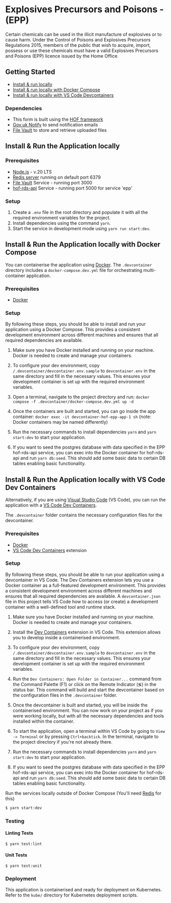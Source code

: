 # Explosives Precursors and Poisons - (EPP)
Certain chemicals can be used in the illicit manufacture of explosives or to cause harm. Under the Control of Poisons 
and Explosives Precursors Regulations 2015, members of the public that wish to acquire, import, possess or use these chemicals must 
have a valid Explosives Precursors and Poisons (EPP) licence issued by the Home Office.

## Getting Started

- [Install & run locally](#install--run-the-application-locally)
- [Install & run locally with Docker Compose](#install--run-the-application-locally-with-docker-compose)
- [Install & run locally with VS Code Devcontainers](#install--run-the-application-locally-with-vs-code-dev-containers)

### Dependencies

- This form is built using the [HOF framework](https://github.com/UKHomeOfficeForms/hof)
- [Gov.uk Notify](https://www.notifications.service.gov.uk) to send notification emails
- [File Vault](https://github.com/UKHomeOffice/file-vault) to store and retrieve uploaded files

## Install & Run the Application locally

### Prerequisites

- [Node.js](https://nodejs.org/en/) - v.20 LTS
- [Redis server](http://redis.io/download) running on default port 6379
- [File Vault](https://github.com/UKHomeOffice/file-vault) Service - running port 3000
- [hof-rds-api](https://github.com/UKHomeOffice/hof-rds-api) Service - running port 5000 for service 'epp'

### Setup

1. Create a `.env` file in the root directory and populate it with all the required environment variables for the project.
2. Install dependencies using the command `yarn`.
3. Start the service in development mode using `yarn run start:dev`.

## Install & Run the Application locally with Docker Compose

You can containerise the application using [Docker](https://www.docker.com). The `.devcontainer` directory includes a `docker-compose.dev.yml` file for orchestrating multi-container application.

### Prerequisites
- [Docker](https://www.docker.com)

### Setup

By following these steps, you should be able to install and run your application using a Docker Compose. This provides a consistent development environment across different machines and ensures that all required dependencies are available.

1. Make sure you have Docker installed and running on your machine. Docker is needed to create and manage your containers.

2. To configure your dev environment, copy `/.devcontainer/devcontainer.env.sample` to `devcontainer.env` in the same directory and fill in the necessary values. This ensures your development container is set up with the required environment variables.

3. Open a terminal, navigate to the project directory and run: `docker compose -f .devcontainer/docker-compose.dev.yml up -d`

4. Once the containers are built and started, you can go inside the app container: `docker exec -it devcontainer-hof-epp-app-1 sh` (note: Docker containers may be named differently)

5. Run the necessary commands to install dependencies `yarn` and `yarn start:dev` to start your application.

6. If you want to seed the postgres database with data specified in the EPP hof-rds-api service, you can exec into the Docker container for hof-rds-api and run `yarn db:seed`. This should add some basic data to certain DB tables enabling basic functionality.

## Install & Run the Application locally with VS Code Dev Containers

Alternatively, if you are using [Visual Studio Code](https://code.visualstudio.com/) (VS Code), you can run the application with a [VS Code Dev Containers](https://code.visualstudio.com/docs/devcontainers/containers).

The `.devcontainer` folder contains the necessary configuration files for the devcontainer.

### Prerequisites
- [Docker](https://www.docker.com)
- [VS Code Dev Containers](https://marketplace.visualstudio.com/items?itemName=ms-vscode-remote.remote-containers) extension

### Setup

By following these steps, you should be able to run your application using a devcontainer in VS Code. The Dev Containers extension lets you use a Docker container as a full-featured development environment. This provides a consistent development environment across different machines and ensures that all required dependencies are available. A `devcontainer.json` file in this project tells VS Code how to access (or create) a development container with a well-defined tool and runtime stack.

1. Make sure you have Docker installed and running on your machine. Docker is needed to create and manage your containers.

2. Install the [Dev Containers](https://marketplace.visualstudio.com/items?itemName=ms-vscode-remote.remote-containers) extension in VS Code. This extension allows you to develop inside a containerised environment.

3. To configure your dev environment, copy `/.devcontainer/devcontainer.env.sample` to `devcontainer.env` in the same directory and fill in the necessary values. This ensures your development container is set up with the required environment variables.

4. Run the `Dev Containers: Open Folder in Container...` command from the Command Palette (F1) or click on the Remote Indicator (≶) in the status bar. This command will build and start the devcontainer based on the configuration files in the `.devcontainer` folder.

5. Once the devcontainer is built and started, you will be inside the containerised environment. You can now work on your project as if you were working locally, but with all the necessary dependencies and tools installed within the container.

6. To start the application, open a terminal within VS Code by going to `View -> Terminal` or by pressing `Ctrl+backtick`. In the terminal, navigate to the project directory if you're not already there.

7. Run the necessary commands to install dependencies `yarn` and `yarn start:dev` to start your application.

8. If you want to seed the postgres database with data specified in the EPP hof-rds-api service, you can exec into the Docker container for hof-rds-api and run `yarn db:seed`. This should add some basic data to certain DB tables enabling basic functionality.


Run the services locally outside of Docker Compose (You'll need [Redis](http://redis.io/) for this)
```bash
$ yarn start:dev
```

### Testing

#### Linting Tests
`$ yarn test:lint`

#### Unit Tests
`$ yarn test:unit`

### Deployment

This application is containerised and ready for deployment on Kubernetes. Refer to the `kube/` directory for Kubernetes deployment scripts.